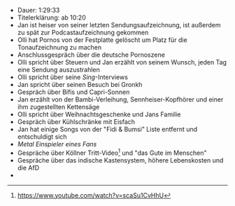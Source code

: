 - Dauer: 1:29:33 
- Titelerklärung: ab 10:20
- Jan ist heiser von seiner letzten Sendungsaufzeichnung, ist außerdem zu spät zur Podcastaufzeichnung gekommen
- Olli hat Pornos von der Festplatte gelöscht um Platz für die Tonaufzeichnung zu machen
- Anschlussgespräch über die deutsche Pornoszene
- Olli spricht über Steuern und Jan erzählt von seinem Wunsch, jeden Tag eine Sendung auszustrahlen
- Olli spricht über seine *Sing*-Interviews
- Jan spricht über seinen Besuch bei Gronkh
- Gespräch über Bifis und Capri-Sonnen
- Jan erzählt von der Bambi-Verleihung, Sennheiser-Kopfhörer und einer ihm zugestellten Kettensäge
- Olli spricht über Weihnachtsgeschenke und Jans Familie
- Gespräch über Kühlschränke mit Eisfach
- Jan hat einige Songs von der "Fidi & Bumsi" Liste entfernt und entschuldigt sich
- *Metal Einspieler eines Fans*
- Gespräche über Köllner Tritt-Video[^1] und "das Gute im Menschen"
- Gespräche über das indische Kastensystem, höhere Lebenskosten und die AfD
- 

[^1]: https://www.youtube.com/watch?v=scaSu1CvHhU
